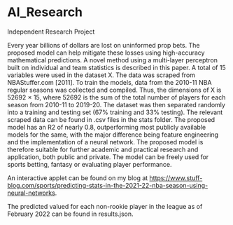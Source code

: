 # AI_Research

Independent Research Project

Every year billions of dollars are lost on uninformed prop bets. The proposed model can help mitigate these losses using high-accuracy mathematical predictions. A novel method using a multi-layer perceptron built on individual and team statistics is described in this paper. A total of 15 variables were used in the dataset X. The data was scraped from NBAStuffer.com [2011]. To train the models, data from the 2010-11 NBA regular seasons was collected and compiled. Thus, the dimensions of X is 52692 × 15, where 52692 is the sum of the total number of players for each season from 2010-11 to 2019-20. The dataset was then separated randomly into a training and testing set (67% training and 33% testing). The relevant scraped data can be found in .csv files in the stats folder. The proposed model has an R2 of nearly 0.8, outperforming most publicly available models for the same, with the major difference being feature engineering and the implementation of a neural network. The proposed model is therefore suitable for further academic and practical research and application, both public and private. The model can be freely used for sports betting, fantasy or evaluating player performance.

An interactive applet can be found on my blog at https://www.stuff-blog.com/sports/predicting-stats-in-the-2021-22-nba-season-using-neural-networks.

The predicted valued for each non-rookie player in the league as of February 2022 can be found in results.json.

